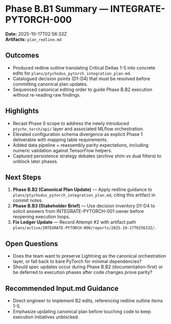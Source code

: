 # Phase B.B1 Summary — INTEGRATE-PYTORCH-000

**Date:** 2025-10-17T02:56:33Z  
**Artifacts:** `plan_redline.md`

## Outcomes
- Produced redline outline translating Critical Deltas 1-5 into concrete edits for `plans/ptychodus_pytorch_integration_plan.md`.
- Catalogued decision points (D1-D4) that must be resolved before committing canonical plan updates.
- Sequenced canonical editing order to guide Phase B.B2 execution without re-reading raw findings.

## Highlights
- Recast Phase 0 scope to address the newly introduced `ptycho_torch/api/` layer and associated MLflow orchestration.
- Elevated configuration schema divergence as explicit Phase 1 deliverable with mapping table requirements.
- Added data pipeline + reassembly parity expectations, including numeric validation against TensorFlow helpers.
- Captured persistence strategy debates (archive shim vs dual filters) to unblock later phases.

## Next Steps
1. **Phase B.B2 (Canonical Plan Update)** — Apply redline guidance to `plans/ptychodus_pytorch_integration_plan.md`, citing this artifact in commit notes.
2. **Phase B.B3 (Stakeholder Brief)** — Use decision inventory D1-D4 to solicit answers from INTEGRATE-PYTORCH-001 owner before reopening execution loops.
3. **Fix Ledger Update** — Record Attempt #2 with artifact path `plans/active/INTEGRATE-PYTORCH-000/reports/2025-10-17T025633Z/`.

## Open Questions
- Does the team want to preserve Lightning as the canonical orchestration layer, or fall back to bare PyTorch for minimal dependencies?
- Should spec updates occur during Phase B.B2 (documentation-first) or be deferred to execution phases after code changes prove parity?

## Recommended Input.md Guidance
- Direct engineer to implement B2 edits, referencing redline outline items 1-5.
- Emphasize updating canonical plan before touching code to keep execution initiatives unblocked.

